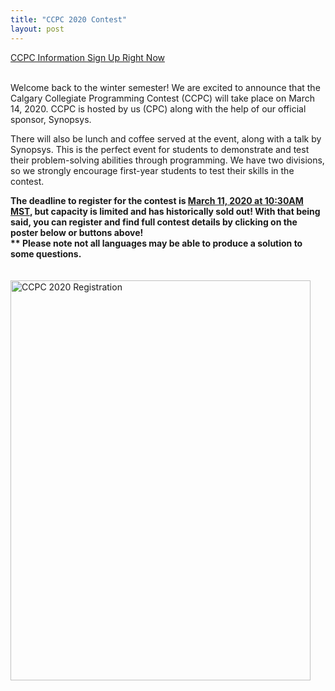 ```yaml
---
title: "CCPC 2020 Contest"
layout: post
---
```

<div class="col-md-12">

<a class="btn btn-info btn-md" href="http://cpc.cpsc.ucalgary.ca/contests/ccpc/2020/index.html" role="button" target="_blank">
CCPC Information
</a>

<a class="btn btn-info btn-md" href="https://www.eventbrite.ca/e/calgary-collegiate-programming-contest-2020-tickets-92141324181" role="button" target="_blank">
Sign Up Right Now
</a>

<p><br>Welcome back to the winter semester! We are excited to announce that the Calgary Collegiate Programming Contest (CCPC) will take place on March 14, 2020. 
CCPC is hosted by us (CPC) along with the help of our official sponsor, Synopsys. </p>

<p>There will also be lunch and coffee served at the event, along with a talk by Synopsys. 
This is the perfect event for students to demonstrate and test their problem-solving abilities through programming. We have two divisions, 
so we strongly encourage first-year students to test their skills in the contest.
</p>

<p><b>The deadline to register for the contest is <u>March 11, 2020 at 10:30AM MST</u>, but capacity is limited and has historically sold out! With that being said, 
you can register and find full contest details by clicking on the poster below or buttons above!
<br>** Please note not all languages may be able to produce a solution to some questions.
</b>

<a href="http://cpc.cpsc.ucalgary.ca/contests/ccpc/2020/" target="_blank">
<br><br><br> <img src="/img/ccpc2020/synopsys-poster2020.jpg" alt="CCPC 2020 Registration" style="width:480px;height:640px;border:0;">
</a>
<br><br><br>
</p>



</div>